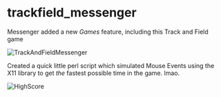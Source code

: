 # trackfield_messenger

Messenger added a new *Games* feature, including this Track and Field game

![TrackAndFieldMessenger](http://media.bestofmicro.com/ext/aHR0cDovL21lZGlhLmJlc3RvZm1pY3JvLmNvbS9TL1QvNjMzNDg1L29yaWdpbmFsL3RyYWNrX2ZpZWxkLmpwZw==/rc_600x450.jpg)

Created a quick little perl script which simulated Mouse Events using the X11 library to get *the* fastest possible time in the game. lmao.

![HighScore](http://i.imgur.com/SmfISR8.png)
